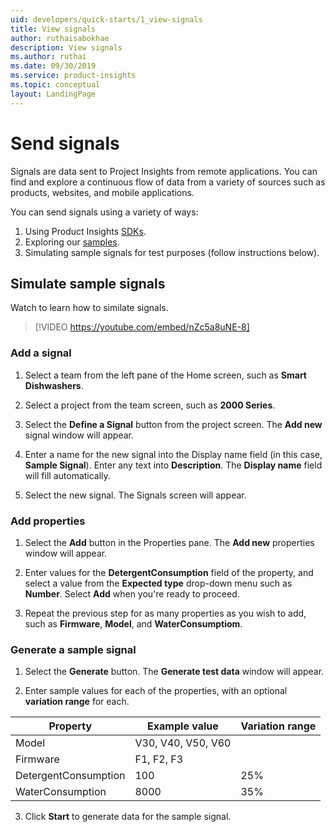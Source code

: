 ```yaml
---
uid: developers/quick-starts/1_view-signals
title: View signals
author: ruthaisabokhae
description: View signals
ms.author: ruthai
ms.date: 09/30/2019
ms.service: product-insights
ms.topic: conceptual
layout: LandingPage
---
```


# Send signals 

Signals are data sent to Project Insights from remote applications. You can find and explore a continuous flow of data from a variety of sources such as products, websites, and mobile applications.    

You can send signals using a variety of ways:  

1. Using Product Insights [SDKs](https://review.docs.microsoft.com/en-us/dynamics365/product-insights/developers/dev-resources/?branch=master).  
2. Exploring our [samples](www.microsoft.com).  
3. Simulating sample signals for test purposes (follow instructions below).  


## Simulate sample signals

Watch to learn how to similate signals. 

>[!VIDEO https://youtube.com/embed/nZc5a8uNE-8]


### Add a signal

1. Select a team from the left pane of the Home screen, such as **Smart Dishwashers**.

1. Select a project from the team screen, such as **2000 Series**.

1. Select the **Define a Signal** button from the project screen. The **Add new** signal window will appear.

1. Enter a name for the new signal into the Display name field (in this case, **Sample Signal**). Enter any text into **Description**. The **Display name** field will fill automatically.

1. Select the new signal. The Signals screen will appear.

### Add properties

1. Select the **Add** button in the Properties pane. The **Add new** properties window will appear.

1. Enter values for the **DetergentConsumption** field of the property, and select a value from
the **Expected type** drop-down menu such as **Number**. Select **Add** when you're ready to proceed. 

1. Repeat the previous step for as many properties as you wish to add, such as **Firmware**, **Model**, and **WaterConsumptiom**.

### Generate a sample signal

1. Select the **Generate** button. The **Generate test data** window will appear.

2. Enter sample values for each of the properties, with an optional **variation range** for each.

|Property|Example value|Variation range|
|--------|-------------|---------------|
|Model|V30, V40, V50, V60|
|Firmware|F1, F2, F3|
|DetergentConsumption|100|25%|
|WaterConsumption|8000|35%|


3. Click **Start** to generate data for the sample signal.
